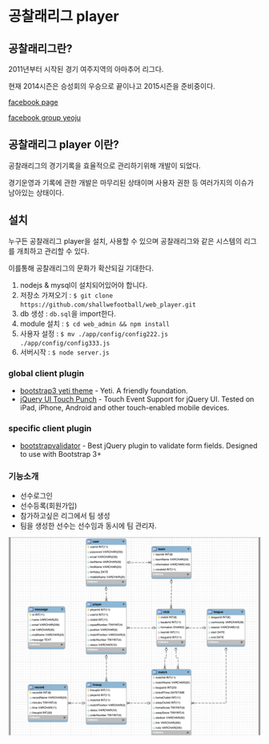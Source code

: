 # 공찰래리그 player

## 공찰래리그란?

2011년부터 시작된 경기 여주지역의 아마추어 리그다.

현재 2014시즌은 승성회의 우승으로 끝이나고 2015시즌을 준비중이다.

[facebook page](https://www.facebook.com/shallwefootball)

[facebook group yeoju](https://www.facebook.com/groups/shallwefootball.yeoju/)


## 공찰래리그 player 이란?
공찰래리그의 경기기록을 효율적으로 관리하기위해 개발이 되었다.

경기운영과 기록에 관한 개발은 마무리된 상태이며 사용자 권한 등 여러가지의 이슈가 남아있는 상태이다.

## 설치

누구든 공찰래리그 player을 설치, 사용할 수 있으며 공찰래리그와 같은 시스템의 리그를 개최하고 관리할 수 있다.

이를통해 공찰래리그의 문화가 확산되길 기대한다.

1. nodejs & mysql이 설치되어있어야 합니다.
2. 저장소 가져오기 : `$ git clone https://github.com/shallwefootball/web_player.git`
3. db 생성 : `db.sql`을 import한다.
4. module 설치 : `$ cd web_admin && npm install`
5. 사용자 설정 : `$ mv ./app/config/config222.js ./app/config/config333.js`
6. 서버시작 : `$ node server.js`


### global client plugin
- [bootstrap3 yeti theme](http://bootswatch.com/yeti/) - Yeti. A friendly foundation.
- [jQuery UI Touch Punch](http://touchpunch.furf.com/) - Touch Event Support for jQuery UI. Tested on iPad, iPhone, Android and other touch-enabled mobile devices.

### specific client plugin
- [bootstrapvalidator](http://bootstrapvalidator.com/) - Best jQuery plugin to validate form fields. Designed to use with Bootstrap 3+


### 기능소개
- 선수로그인
- 선수등록(회원가입)
- 참가하고싶은 리그에서 팀 생성
- 팀을 생성한 선수는 선수임과 동시에 팀 관리자.


![db-erd](docs_images/db_erd.png "디비 구조")


